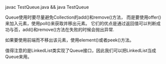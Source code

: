 javac TestQueue.java && java TestQueue

Queue使用时要尽量避免Collection的add()和remove()方法，
而是要使用offer()来加入元素，使用poll()来获取并移出元素。
它们的优点是通过返回值可以判断成功与否，add()和remove()方法在失败的时候会抛出异常.

如果要使用前端而不移出该元素，使用element()或者peek()方法。

值得注意的是LinkedList类实现了Queue接口，因此我们可以把LinkedList当成Queue来用。
